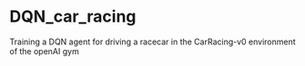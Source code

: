# DQN_car_racing
Training a DQN agent for driving a racecar in the CarRacing-v0 environment of the openAI gym

